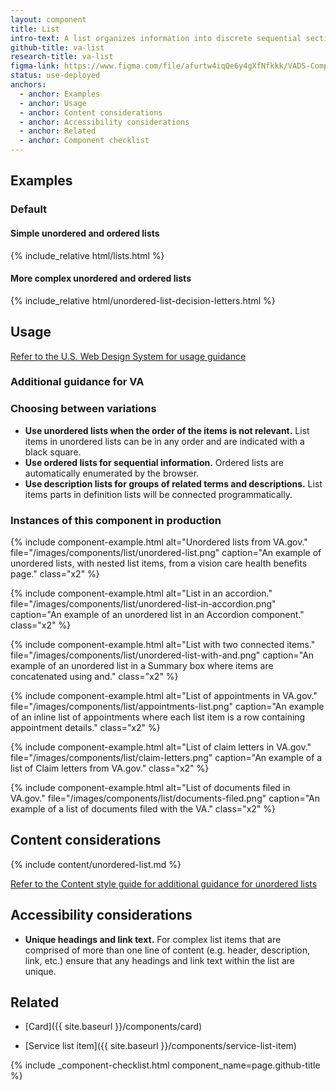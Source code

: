 ```yaml
---
layout: component
title: List
intro-text: A list organizes information into discrete sequential sections.
github-title: va-list
research-title: va-list
figma-link: https://www.figma.com/file/afurtw4iqQe6y4gXfNfkkk/VADS-Component-Library?type=design&node-id=199%3A1182&mode=design&t=VfndjwGexPuw9yeV-1
status: use-deployed
anchors:
  - anchor: Examples
  - anchor: Usage
  - anchor: Content considerations
  - anchor: Accessibility considerations
  - anchor: Related
  - anchor: Component checklist
---
```


## Examples

### Default

#### Simple unordered and ordered lists

<div class="site-showcase">
  {% include_relative html/lists.html %}
</div>

#### More complex unordered and ordered lists

<div class="site-showcase">
  {% include_relative html/unordered-list-decision-letters.html %}
</div>

## Usage

<a class="vads-c-action-link--blue" href="https://designsystem.digital.gov/components/list/">Refer to the U.S. Web Design System for usage guidance</a>

### Additional guidance for VA

### Choosing between variations

* **Use unordered lists when the order of the items is not relevant.** List items in unordered lists can be in any order and are indicated with a black square.
* **Use ordered lists for sequential information.** Ordered lists are automatically enumerated by the browser.
* **Use description lists for groups of related terms and descriptions.** List items parts in definition lists will be connected programmatically.

### Instances of this component in production

{% include component-example.html alt="Unordered lists from VA.gov." file="/images/components/list/unordered-list.png" caption="An example of unordered lists, with nested list items, from a vision care health benefits page." class="x2" %}

{% include component-example.html alt="List in an accordion." file="/images/components/list/unordered-list-in-accordion.png" caption="An example of an unordered list in an Accordion component." class="x2" %}

{% include component-example.html alt="List with two connected items." file="/images/components/list/unordered-list-with-and.png" caption="An example of an unordered list in a Summary box where items are concatenated using and." class="x2" %}

{% include component-example.html alt="List of appointments in VA.gov." file="/images/components/list/appointments-list.png" caption="An example of an inline list of appointments where each list item is a row containing appointment details." class="x2" %}

{% include component-example.html alt="List of claim letters in VA.gov." file="/images/components/list/claim-letters.png" caption="An example of a list of Claim letters from VA.gov." class="x2" %}

{% include component-example.html alt="List of documents filed in VA.gov." file="/images/components/list/documents-filed.png" caption="An example of a list of documents filed with the VA." class="x2" %}

## Content considerations

{% include content/unordered-list.md %}

<a class="vads-c-action-link--blue" href="{{ site.baseurl }}/content-style-guide/bulleted-lists">Refer to the Content style guide for additional guidance for unordered lists</a>

## Accessibility considerations

* **Unique headings and link text.** For complex list items that are comprised of more than one line of content (e.g. header, description, link, etc.) ensure that any headings and link text within the list are unique.

## Related

* [Card]({{ site.baseurl }}/components/card)

* [Service list item]({{ site.baseurl }}/components/service-list-item)

{% include _component-checklist.html component_name=page.github-title %}
